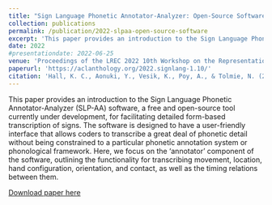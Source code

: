 ```yaml
---
title: "Sign Language Phonetic Annotator-Analyzer: Open-Source Software for Form-Based Analysis of Sign Languages"
collection: publications
permalink: /publication/2022-slpaa-open-source-software
excerpt: 'This paper provides an introduction to the Sign Language Phonetic Annotator-Analyzer (SLP-AA) software, a free and open-source tool currently under development, for facilitating detailed form-based transcription of signs. The software is designed to have a user-friendly interface that allows coders to transcribe a great deal of phonetic detail without being constrained to a particular phonetic annotation system or phonological framework. Here, we focus on the ‘annotator’ component of the software, outlining the functionality for transcribing movement, location, hand configuration, orientation, and contact, as well as the timing relations between them.'
date: 2022
#presentationdate: 2022-06-25
venue: 'Proceedings of the LREC 2022 10th Workshop on the Representation and Processing of Sign Languages: Multilingual Sign Language Resources'
paperurl: 'https://aclanthology.org/2022.signlang-1.10/'
citation: 'Hall, K. C., Aonuki, Y., Vesik, K., Poy, A., & Tolmie, N. (2022). Sign Language Phonetic Annotator-Analyzer: Open-Source Software for Form-Based Analysis of Sign Languages. <i>Proceedings of the LREC 2022 10th Workshop on the Representation and Processing of Sign Languages: Multilingual Sign Language Resources</i>, Marseille, France, 59-66.'
---
```

This paper provides an introduction to the Sign Language Phonetic Annotator-Analyzer (SLP-AA) software, a free and open-source tool currently under development, for facilitating detailed form-based transcription of signs. The software is designed to have a user-friendly interface that allows coders to transcribe a great deal of phonetic detail without being constrained to a particular phonetic annotation system or phonological framework. Here, we focus on the ‘annotator’ component of the software, outlining the functionality for transcribing movement, location, hand configuration, orientation, and contact, as well as the timing relations between them.

[Download paper here](https://aclanthology.org/2022.signlang-1.10.pdf)

<!--Recommended citation: 
Hall, K. C., Aonuki, Y., Vesik, K., Poy, A., & Tolmie, N. (2022). Sign Language Phonetic Annotator-Analyzer: Open-Source Software for Form-Based Analysis of Sign Languages. <i>Proceedings of the LREC 2022 10th Workshop on the Representation and Processing of Sign Languages: Multilingual Sign Language Resources</i>, Marseille, France, 59-66.-->
